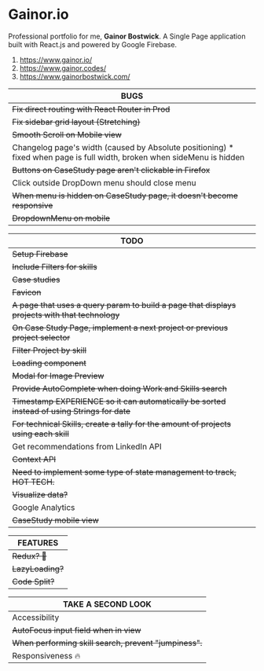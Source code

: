 # Gainor.io
Professional portfolio for me, **Gainor Bostwick**. A Single Page application built with React.js and powered by Google Firebase.  

1. https://www.gainor.io/
2. https://www.gainor.codes/
3. https://www.gainorbostwick.com/

| **BUGS** |
| ------------- |
| ~~Fix direct routing with React Router in Prod~~ |
| ~~Fix sidebar grid layout (Stretching)~~ |
| ~~Smooth Scroll on Mobile view~~ |
| Changelog page's width (caused by Absolute positioning) * fixed when page is full width, broken when sideMenu is hidden |
| ~~Buttons on CaseStudy page aren't clickable in Firefox~~ |
| Click outside DropDown menu should close menu |
| ~~When menu is hidden on CaseStudy page, it doesn't become responsive~~ |
| ~~DropdownMenu on mobile~~ |


| **TODO** |
| ------------- |
| ~~Setup Firebase~~ |
| ~~Include Filters for skills~~ |
| ~~Case studies~~ |
| ~~Favicon~~ |
| ~~A page that uses a query param to build a page that displays projects with that technology~~ |
| ~~On Case Study Page, implement a next project or previous project selector~~ |
| ~~Filter Project by skill~~ |
| ~~Loading component~~ |
| ~~Modal for Image Preview~~ |
| ~~Provide AutoComplete when doing Work and Skills search~~ |
| ~~Timestamp EXPERIENCE so it can automatically be sorted instead of using Strings for date~~ |
| ~~For technical Skills, create a tally for the amount of projects using each skill~~ |
| Get recommendations from LinkedIn API |
| ~~Context API~~ |
| ~~Need to implement some type of state management to track, HOT TECH.~~ |
| ~~Visualize data?~~ |
| Google Analytics |
| ~~CaseStudy mobile view~~ |


| **FEATURES** |
| ------------- |
| ~~Redux? 🤔~~ |
| ~~LazyLoading?~~ |
| ~~Code Split?~~ |


| **TAKE A SECOND LOOK** |
| ------------- |
| Accessibility |
| ~~AutoFocus input field when in view~~ |
| ~~When performing skill search, prevent "jumpiness".~~ |
| Responsiveness 🔥 |
